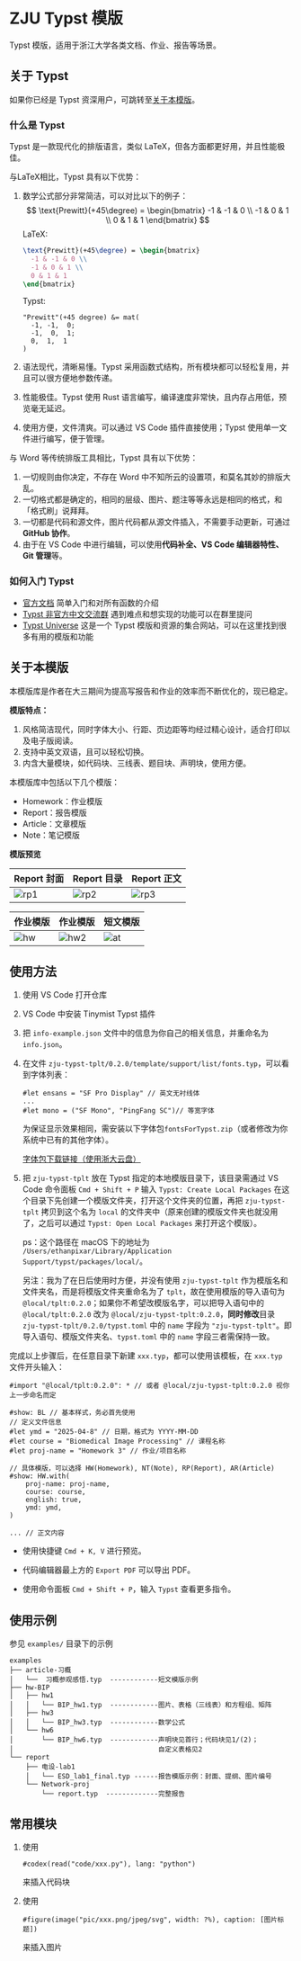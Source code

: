 # ZJU Typst 模版

Typst 模版，适用于浙江大学各类文档、作业、报告等场景。

## 关于 Typst

如果你已经是 Typst 资深用户，可跳转至[关于本模版](#关于本模版)。

### 什么是 Typst

Typst 是一款现代化的排版语言，类似 LaTeX，但各方面都更好用，并且性能极佳。

与LaTeX相比，Typst 具有以下优势：

1. 数学公式部分非常简洁，可以对比以下的例子：
    $$
    \text{Prewitt}(+45\degree) = \begin{bmatrix}
      -1 & -1 & 0 \\
      -1 & 0 & 1 \\
      0 & 1 & 1
    \end{bmatrix}
    $$
    LaTeX:

    ```latex
    \text{Prewitt}(+45\degree) = \begin{bmatrix}
      -1 & -1 & 0 \\
      -1 & 0 & 1 \\
      0 & 1 & 1
    \end{bmatrix}
    ```

    Typst:

    ```typst
    "Prewitt"(+45 degree) &= mat(
      -1, -1,  0;
      -1,  0,  1;
      0,  1,  1
    )
    ```

2. 语法现代，清晰易懂。Typst 采用函数式结构，所有模块都可以轻松复用，并且可以很方便地参数传递。

3. 性能极佳。Typst 使用 Rust 语言编写，编译速度非常快，且内存占用低，预览毫无延迟。

4. 使用方便，文件清爽。可以通过 VS Code 插件直接使用；Typst 使用单一文件进行编写，便于管理。

与 Word 等传统排版工具相比，Typst 具有以下优势：

1. 一切规则由你决定，不存在 Word 中不知所云的设置项，和莫名其妙的排版大乱。
2. 一切格式都是确定的，相同的层级、图片、题注等等永远是相同的格式，和「格式刷」说拜拜。
3. 一切都是代码和源文件，图片代码都从源文件插入，不需要手动更新，可通过 **GitHub 协作**。
4. 由于在 VS Code 中进行编辑，可以使用**代码补全、VS Code 编辑器特性、Git 管理**等。

### 如何入门 Typst

- [官方文档](https://typst.app/docs/)
    简单入门和对所有函数的介绍
- [Typst 非官方中文交流群](https://qm.qq.com/q/q9fNy4PouQ)
    遇到难点和想实现的功能可以在群里提问
- [Typst Universe](https://typst.app/universe/)
    这是一个 Typst 模版和资源的集合网站，可以在这里找到很多有用的模版和功能

## 关于本模版

本模版库是作者在大三期间为提高写报告和作业的效率而不断优化的，现已稳定。

**模版特点：**

1. 风格简洁现代，同时字体大小、行距、页边距等均经过精心设计，适合打印以及电子版阅读。
2. 支持中英文双语，且可以轻松切换。
3. 内含大量模块，如代码块、三线表、题目块、声明块，使用方便。

本模版库中包括以下几个模版：

- Homework：作业模版
- Report：报告模版
- Article：文章模版
- Note：笔记模版

**模版预览**

| Report 封面                      | Report 目录                    | Report 正文            |
| ------------------------------- | ----------------------------- | ---------------------- |
| ![rp1](images/report.jpg) | ![rp2](images/report2.jpg) | ![rp3](images/rp3.jpg) |

| 作业模版 | 作业模版 | 短文模版 |
| ---------------------------- | --- | ----------------------------- |
| ![hw](images/hw.jpg) |![hw2](images/hw2.jpg) | ![at](images/at.jpg)  |

## 使用方法

1. 使用 VS Code 打开仓库
2. VS Code 中安装 Tinymist Typst 插件
3. 把 `info-example.json` 文件中的信息为你自己的相关信息，并重命名为 `info.json`。
4. 在文件 `zju-typst-tplt/0.2.0/template/support/list/fonts.typ`，可以看到字体列表：

    ```typst
    #let ensans = "SF Pro Display" // 英文无衬线体
    ...
    #let mono = ("SF Mono", "PingFang SC")// 等宽字体
    ```

    为保证显示效果相同，需安装以下字体包`fontsForTypst.zip`（或者修改为你系统中已有的其他字体）。

    [字体包下载链接（使用浙大云盘）](https://pan.zju.edu.cn/share/cf92632a20a38535870a92f2e0)

5. 把 `zju-typst-tplt` 放在 Typst 指定的本地模版目录下，该目录需通过 VS Code 命令面板 `Cmd + Shift + P` 输入 `Typst: Create Local Packages` 在这个目录下先创建一个模版文件夹，打开这个文件夹的位置，再把 `zju-typst-tplt` 拷贝到这个名为 `local` 的文件夹中（原来创建的模版文件夹也就没用了，之后可以通过 `Typst: Open Local Packages` 来打开这个模版）。

    ps：这个路径在 macOS 下的地址为 `/Users/ethanpixar/Library/Application Support/typst/packages/local/`。

    另注：我为了在日后使用时方便，并没有使用 `zju-typst-tplt` 作为模版名和文件夹名，而是将模版文件夹重命名为了 `tplt`，故在使用模版的导入语句为 `@local/tplt:0.2.0`；如果你不希望改模版名字，可以把导入语句中的 `@local/tplt:0.2.0` 改为 `@local/zju-typst-tplt:0.2.0`，**同时修改**目录 `zju-typst-tplt/0.2.0/typst.toml` 中的 `name` 字段为 `"zju-typst-tplt"`。即导入语句、模版文件夹名、`typst.toml` 中的 `name` 字段三者需保持一致。

完成以上步骤后，在任意目录下新建 `xxx.typ`，都可以使用该模板，在 `xxx.typ` 文件开头输入：

```typst
#import "@local/tplt:0.2.0": * // 或者 @local/zju-typst-tplt:0.2.0 视你上一步命名而定

#show: BL // 基本样式，务必首先使用
// 定义文件信息
#let ymd = "2025-04-8" // 日期，格式为 YYYY-MM-DD
#let course = "Biomedical Image Processing" // 课程名称
#let proj-name = "Homework 3" // 作业/项目名称

// 具体模版，可以选择 HW(Homework), NT(Note), RP(Report), AR(Article)
#show: HW.with( 
    proj-name: proj-name,
    course: course,
    english: true,
    ymd: ymd,
)

... // 正文内容
```

- 使用快捷键 `Cmd + K, V` 进行预览。
- 代码编辑器最上方的 `Export PDF` 可以导出 PDF。

- 使用命令面板 `Cmd + Shift + P`，输入 `Typst` 查看更多指令。

## 使用示例

参见 `examples/` 目录下的示例

```
examples
├── article-习概
│   └──  习概参观感悟.typ  ------------短文模版示例
├── hw-BIP
│   ├── hw1
│   │   └── BIP_hw1.typ  ------------图片、表格（三线表）和方程组、矩阵
│   ├── hw3
│   │   └── BIP_hw3.typ  ------------数学公式
│   └── hw6
│       └── BIP_hw6.typ  ------------声明块见首行；代码块见1/(2)；
│                                    自定义表格见2
└── report
    ├── 电设-lab1
    │   └── ESD_lab1_final.typ ------报告模版示例：封面、提纲、图片编号
    └── Network-proj
        └── report.typ  -------------完整报告
```

## 常用模块

1. 使用

    ```typst
    #codex(read("code/xxx.py"), lang: "python")
    ```

    来插入代码块

2. 使用

    ```typst
    #figure(image("pic/xxx.png/jpeg/svg", width: ?%), caption: [图片标题])
    ```

    来插入图片
